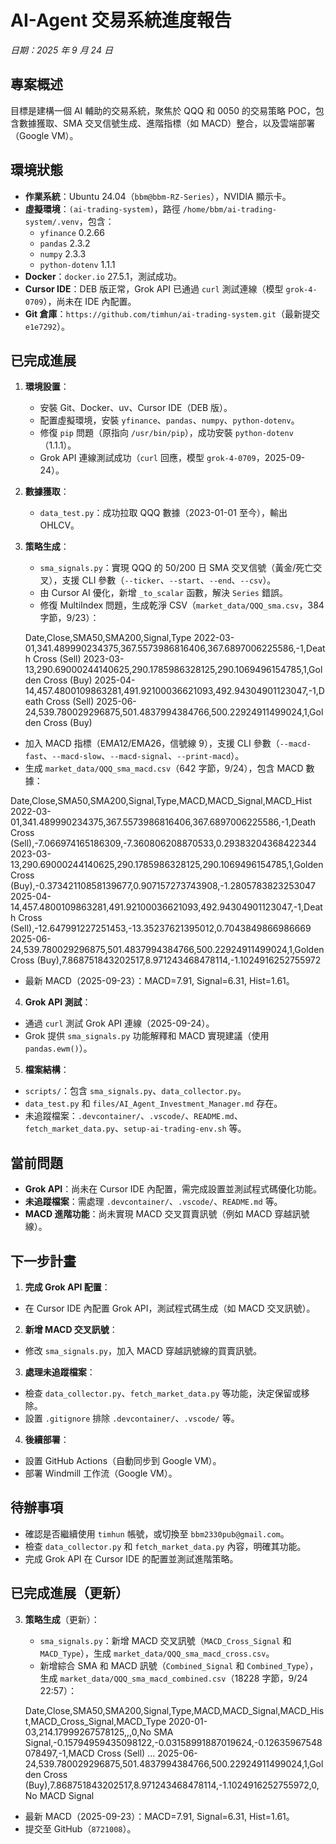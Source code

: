 # AI-Agent 交易系統進度報告
*日期：2025 年 9 月 24 日*

## 專案概述
目標是建構一個 AI 輔助的交易系統，聚焦於 QQQ 和 0050 的交易策略 POC，包含數據獲取、SMA 交叉信號生成、進階指標（如 MACD）整合，以及雲端部署（Google VM）。

## 環境狀態
- **作業系統**：Ubuntu 24.04（`bbm@bbm-RZ-Series`），NVIDIA 顯示卡。
- **虛擬環境**：`(ai-trading-system)`，路徑 `/home/bbm/ai-trading-system/.venv`，包含：
  - `yfinance` 0.2.66
  - `pandas` 2.3.2
  - `numpy` 2.3.3
  - `python-dotenv` 1.1.1
- **Docker**：`docker.io` 27.5.1，測試成功。
- **Cursor IDE**：DEB 版正常，Grok API 已通過 `curl` 測試連線（模型 `grok-4-0709`），尚未在 IDE 內配置。
- **Git 倉庫**：`https://github.com/timhun/ai-trading-system.git`（最新提交 `e1e7292`）。

## 已完成進展
1. **環境設置**：
   - 安裝 Git、Docker、uv、Cursor IDE（DEB 版）。
   - 配置虛擬環境，安裝 `yfinance`、`pandas`、`numpy`、`python-dotenv`。
   - 修復 `pip` 問題（原指向 `/usr/bin/pip`），成功安裝 `python-dotenv`（1.1.1）。
   - Grok API 連線測試成功（`curl` 回應，模型 `grok-4-0709`，2025-09-24）。
2. **數據獲取**：
   - `data_test.py`：成功拉取 QQQ 數據（2023-01-01 至今），輸出 OHLCV。
3. **策略生成**：
   - `sma_signals.py`：實現 QQQ 的 50/200 日 SMA 交叉信號（黃金/死亡交叉），支援 CLI 參數（`--ticker`、`--start`、`--end`、`--csv`）。
   - 由 Cursor AI 優化，新增 `_to_scalar` 函數，解決 `Series` 錯誤。
   - 修復 MultiIndex 問題，生成乾淨 CSV（`market_data/QQQ_sma.csv`，384 字節，9/23）：

   Date,Close,SMA50,SMA200,Signal,Type
2022-03-01,341.489990234375,367.5573986816406,367.6897006225586,-1,Death Cross (Sell)
2023-03-13,290.69000244140625,290.1785986328125,290.1069496154785,1,Golden Cross (Buy)
2025-04-14,457.4800109863281,491.92100036621093,492.94304901123047,-1,Death Cross (Sell)
2025-06-24,539.780029296875,501.4837994384766,500.22924911499024,1,Golden Cross (Buy)

- 加入 MACD 指標（EMA12/EMA26，信號線 9），支援 CLI 參數（`--macd-fast`、`--macd-slow`、`--macd-signal`、`--print-macd`）。
- 生成 `market_data/QQQ_sma_macd.csv`（642 字節，9/24），包含 MACD 數據：

Date,Close,SMA50,SMA200,Signal,Type,MACD,MACD_Signal,MACD_Hist
2022-03-01,341.489990234375,367.5573986816406,367.6897006225586,-1,Death Cross (Sell),-7.066974165186309,-7.360806208870533,0.29383204368422344
2023-03-13,290.69000244140625,290.1785986328125,290.1069496154785,1,Golden Cross (Buy),-0.37342110858139677,0.907157273743908,-1.2805783823253047
2025-04-14,457.4800109863281,491.92100036621093,492.94304901123047,-1,Death Cross (Sell),-12.647991227251453,-13.35237621395012,0.7043849866986669
2025-06-24,539.780029296875,501.4837994384766,500.22924911499024,1,Golden Cross (Buy),7.868751843202517,8.971243468478114,-1.1024916252755972

- 最新 MACD（2025-09-23）：MACD=7.91, Signal=6.31, Hist=1.61。
4. **Grok API 測試**：
- 通過 `curl` 測試 Grok API 連線（2025-09-24）。
- Grok 提供 `sma_signals.py` 功能解釋和 MACD 實現建議（使用 `pandas.ewm()`）。
5. **檔案結構**：
- `scripts/`：包含 `sma_signals.py`、`data_collector.py`。
- `data_test.py` 和 `files/AI_Agent_Investment_Manager.md` 存在。
- 未追蹤檔案：`.devcontainer/`、`.vscode/`、`README.md`、`fetch_market_data.py`、`setup-ai-trading-env.sh` 等。

## 當前問題
- **Grok API**：尚未在 Cursor IDE 內配置，需完成設置並測試程式碼優化功能。
- **未追蹤檔案**：需處理 `.devcontainer/`、`.vscode/`、`README.md` 等。
- **MACD 進階功能**：尚未實現 MACD 交叉買賣訊號（例如 MACD 穿越訊號線）。

## 下一步計畫
1. **完成 Grok API 配置**：
- 在 Cursor IDE 內配置 Grok API，測試程式碼生成（如 MACD 交叉訊號）。
2. **新增 MACD 交叉訊號**：
- 修改 `sma_signals.py`，加入 MACD 穿越訊號線的買賣訊號。
3. **處理未追蹤檔案**：
- 檢查 `data_collector.py`、`fetch_market_data.py` 等功能，決定保留或移除。
- 設置 `.gitignore` 排除 `.devcontainer/`、`.vscode/` 等。
4. **後續部署**：
- 設置 GitHub Actions（自動同步到 Google VM）。
- 部署 Windmill 工作流（Google VM）。

## 待辦事項
- 確認是否繼續使用 `timhun` 帳號，或切換至 `bbm2330pub@gmail.com`。
- 檢查 `data_collector.py` 和 `fetch_market_data.py` 內容，明確其功能。
- 完成 Grok API 在 Cursor IDE 的配置並測試進階策略。

## 已完成進展（更新）
3. **策略生成**（更新）：
   - `sma_signals.py`：新增 MACD 交叉訊號（`MACD_Cross_Signal` 和 `MACD_Type`），生成 `market_data/QQQ_sma_macd_cross.csv`。
   - 新增綜合 SMA 和 MACD 訊號（`Combined_Signal` 和 `Combined_Type`），生成 `market_data/QQQ_sma_macd_combined.csv`（18228 字節，9/24 22:57）：

   Date,Close,SMA50,SMA200,Signal,Type,MACD,MACD_Signal,MACD_Hist,MACD_Cross_Signal,MACD_Type
2020-01-03,214.17999267578125,,,0,No SMA Signal,-0.15794959435098122,-0.03158991887019624,-0.12635967548078497,-1,MACD Cross (Sell)
...
2025-06-24,539.780029296875,501.4837994384766,500.22924911499024,1,Golden Cross (Buy),7.868751843202517,8.971243468478114,-1.1024916252755972,0,No MACD Signal

- 最新 MACD（2025-09-23）：MACD=7.91, Signal=6.31, Hist=1.61。
- 提交至 GitHub（`8721008`）。